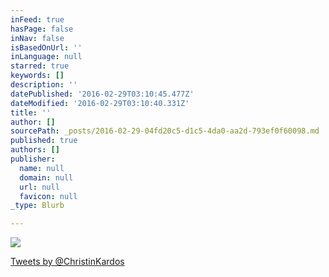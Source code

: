 ```yaml
---
inFeed: true
hasPage: false
inNav: false
isBasedOnUrl: ''
inLanguage: null
starred: true
keywords: []
description: ''
datePublished: '2016-02-29T03:10:45.477Z'
dateModified: '2016-02-29T03:10:40.331Z'
title: ''
author: []
sourcePath: _posts/2016-02-29-04fd20c5-d1c5-4da0-aa2d-793ef0f60098.md
published: true
authors: []
publisher:
  name: null
  domain: null
  url: null
  favicon: null
_type: Blurb

---
```

![](https://the-grid-user-content.s3-us-west-2.amazonaws.com/9ee91c1c-16bb-4aee-b548-a4c264b9a8ec.gif)

[Tweets by @ChristinKardos][0]

[0]: https://twitter.com/ChristinKardos